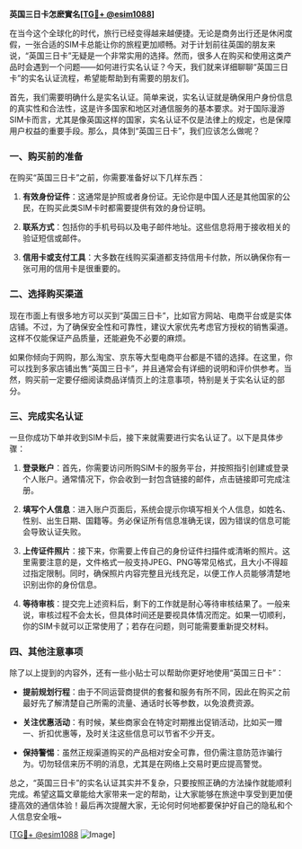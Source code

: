 **英国三日卡怎麽實名[[TG💪+ @esim1088](https://t.me/s/esim1088)]**

在当今这个全球化的时代，旅行已经变得越来越便捷。无论是商务出行还是休闲度假，一张合适的SIM卡总能让你的旅程更加顺畅。对于计划前往英国的朋友来说，“英国三日卡”无疑是一个非常实用的选择。然而，很多人在购买和使用这类产品时会遇到一个问题——如何进行实名认证？今天，我们就来详细聊聊“英国三日卡”的实名认证流程，希望能帮助到有需要的朋友们。

首先，我们需要明确什么是实名认证。简单来说，实名认证就是确保用户身份信息的真实性和合法性，这是许多国家和地区对通信服务的基本要求。对于国际漫游SIM卡而言，尤其是像英国这样的国家，实名认证不仅是法律上的规定，也是保障用户权益的重要手段。那么，具体到“英国三日卡”，我们应该怎么做呢？

### 一、购买前的准备

在购买“英国三日卡”之前，你需要准备好以下几样东西：

1. **有效身份证件**：这通常是护照或者身份证。无论你是中国人还是其他国家的公民，在购买此类SIM卡时都需要提供有效的身份证明。
   
2. **联系方式**：包括你的手机号码以及电子邮件地址。这些信息将用于接收相关的验证短信或邮件。

3. **信用卡或支付工具**：大多数在线购买渠道都支持信用卡付款，所以确保你有一张可用的信用卡是很重要的。

### 二、选择购买渠道

现在市面上有很多地方可以买到“英国三日卡”，比如官方网站、电商平台或是实体店铺。不过，为了确保安全性和可靠性，建议大家优先考虑官方授权的销售渠道。这样不仅能保证产品质量，还能避免不必要的麻烦。

如果你倾向于网购，那么淘宝、京东等大型电商平台都是不错的选择。在这里，你可以找到多家店铺出售“英国三日卡”，并且通常会有详细的说明和评价供参考。当然，购买前一定要仔细阅读商品详情页上的注意事项，特别是关于实名认证的部分。

### 三、完成实名认证

一旦你成功下单并收到SIM卡后，接下来就需要进行实名认证了。以下是具体步骤：

1. **登录账户**：首先，你需要访问所购SIM卡的服务平台，并按照指引创建或登录个人账户。通常情况下，你会收到一封包含链接的邮件，点击链接即可完成注册。

2. **填写个人信息**：进入账户页面后，系统会提示你填写相关个人信息，如姓名、性别、出生日期、国籍等。务必保证所有信息准确无误，因为错误的信息可能会导致认证失败。

3. **上传证件照片**：接下来，你需要上传自己的身份证件扫描件或清晰的照片。这里需要注意的是，文件格式一般支持JPEG、PNG等常见格式，且大小不得超过指定限制。同时，确保照片内容完整且光线充足，以便工作人员能够清楚地识别出你的身份信息。

4. **等待审核**：提交完上述资料后，剩下的工作就是耐心等待审核结果了。一般来说，审核过程不会太长，但具体时间还是要视具体情况而定。如果一切顺利，你的SIM卡就可以正常使用了；若存在问题，则可能需要重新提交材料。

### 四、其他注意事项

除了以上提到的内容外，还有一些小贴士可以帮助你更好地使用“英国三日卡”：

- **提前规划行程**：由于不同运营商提供的套餐和服务有所不同，因此在购买之前最好先了解清楚自己所需的流量、通话时长等参数，以免浪费资源。
  
- **关注优惠活动**：有时候，某些商家会在特定时期推出促销活动，比如买一赠一、折扣优惠等，及时关注这些信息可以节省不少开支。

- **保持警惕**：虽然正规渠道购买的产品相对安全可靠，但仍需注意防范诈骗行为。切勿轻信来历不明的消息，尤其是在网络上交易时更应提高警觉。

总之，“英国三日卡”的实名认证其实并不复杂，只要按照正确的方法操作就能顺利完成。希望这篇文章能给大家带来一定的帮助，让大家能够在旅途中享受到更加便捷高效的通信体验！最后再次提醒大家，无论何时何地都要保护好自己的隐私和个人信息安全哦~

[[TG💪+ @esim1088](https://t.me/s/esim1088) ![Image](https://i.postimg.cc/4NQfJmqS/Snipaste-2025-05-13-00-14-12.png)]